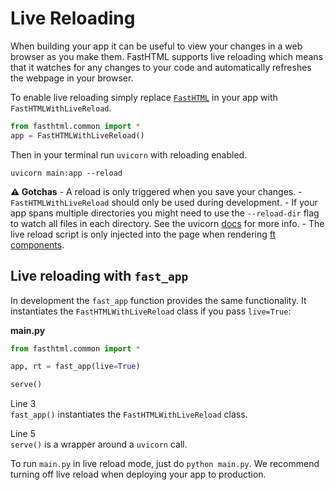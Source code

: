 # Live Reloading


<!-- WARNING: THIS FILE WAS AUTOGENERATED! DO NOT EDIT! -->

When building your app it can be useful to view your changes in a web
browser as you make them. FastHTML supports live reloading which means
that it watches for any changes to your code and automatically refreshes
the webpage in your browser.

To enable live reloading simply replace
[`FastHTML`](https://AnswerDotAI.github.io/fasthtml/api/core.html#fasthtml)
in your app with `FastHTMLWithLiveReload`.

``` python
from fasthtml.common import *
app = FastHTMLWithLiveReload()
```

Then in your terminal run `uvicorn` with reloading enabled.

    uvicorn main:app --reload

**⚠️ Gotchas** - A reload is only triggered when you save your
changes. - `FastHTMLWithLiveReload` should only be used during
development. - If your app spans multiple directories you might need to
use the `--reload-dir` flag to watch all files in each directory. See
the uvicorn [docs](https://www.uvicorn.org/settings/#development) for
more info. - The live reload script is only injected into the page when
rendering [ft
components](https://docs.fastht.ml/explains/explaining_xt_components.html).

## Live reloading with `fast_app`

In development the `fast_app` function provides the same functionality.
It instantiates the `FastHTMLWithLiveReload` class if you pass
`live=True`:

<div class="code-with-filename">

**main.py**

``` python
from fasthtml.common import *

app, rt = fast_app(live=True)

serve()
```

</div>

Line 3  
`fast_app()` instantiates the `FastHTMLWithLiveReload` class.

Line 5  
`serve()` is a wrapper around a `uvicorn` call.

To run `main.py` in live reload mode, just do `python main.py`. We
recommend turning off live reload when deploying your app to production.
